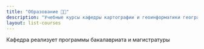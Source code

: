 ```yaml
---
title: "Образование 👩‍🎓"
description: "Учебные курсы кафедры картографии и геоинформатики географического факультета МГУ имени М. В. Ломоносова"
layout: list-courses
---
```


Кафедра реализует программы бакалавриата и магистратуры
